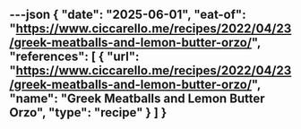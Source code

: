 ---json
{
  "date": "2025-06-01",
  "eat-of": "https://www.ciccarello.me/recipes/2022/04/23/greek-meatballs-and-lemon-butter-orzo/",
  "references": [
    {
      "url": "https://www.ciccarello.me/recipes/2022/04/23/greek-meatballs-and-lemon-butter-orzo/",
      "name": "Greek Meatballs and Lemon Butter Orzo",
      "type": "recipe"
    }
  ]
}
---
